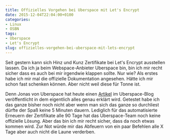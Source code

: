 ```yaml
---
title: Offizielles Vorgehen bei Uberspace mit Let's Encrypt
date: 2015-12-04T22:04:00+0100
categories:
- Linux
- OSBN
tags:
- Uberspace
- Let's Encrypt
slug: offizielles-vorgehen-bei-uberspace-mit-lets-encrypt
---
```

Seit gestern kann sich Hinz und Kunz Zertifikate bei Let's Encrypt ausstellen lassen. Da ich ja beim Webspace-Anbieter Uberspace bin, bin ich mir recht sicher dass es auch bei mir irgendwie klappen sollte. Nur wie? Als erstes habe ich mir mal die offizielle Dokumentation angesehen. Hätte ich mir schon fast schenken können. Aber nicht weil diese für Tonne ist.

Denn Jonas von Uberspace hat heute einen [Artikel](https://blog.uberspace.de/lets-encrypt-rollt-an\ "Blog Uberspace") im Uberspace-Blog veröffentlicht in dem eigentlich alles genau erklärt wird. Getestet habe ich das ganze bisher noch nicht aber wenn man sich das ganze so durchliest dürfte der Spaß keine 5 Minuten dauern. Lediglich für das automatisierte Erneuern der Zertifikate alle 90 Tage hat das Uberspace-Team noch keine offizielle Lösung. Aber das bin ich mir recht sicher, dass da noch etwas kommen wird. Zur Not würde mir das Abfeuern von ein paar Befehlen alle X Tage aber auch nicht die Laune verderben.
